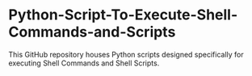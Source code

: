 # Python-Script-To-Execute-Shell-Commands-and-Scripts
This GitHub repository houses Python scripts designed specifically for executing Shell Commands and Shell Scripts.
